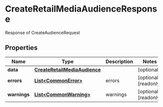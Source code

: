 

# CreateRetailMediaAudienceResponse

Response of CreateAudienceRequest

## Properties

Name | Type | Description | Notes
------------ | ------------- | ------------- | -------------
**data** | [**CreateRetailMediaAudience**](CreateRetailMediaAudience.md) |  |  [optional]
**errors** | [**List&lt;CommonError&gt;**](CommonError.md) | errors |  [optional] [readonly]
**warnings** | [**List&lt;CommonWarning&gt;**](CommonWarning.md) | warnings |  [optional] [readonly]



